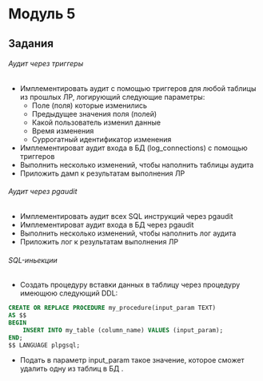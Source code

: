 # Модуль 5

## Задания
###### Аудит через триггеры
- Имплементировать аудит с помощью триггеров для любой таблицы из прошлых ЛР, логирующий следующие параметры:
  - Поле (поля) которые изменились
  - Предыдущее значения поля (полей)
  - Какой пользователь изменил данные
  - Время изменения
  - Суррогатный идентификатор изменения
- Имплементироват аудит входа в БД (log_connections) с помощью триггеров
- Выполнить несколько изменений, чтобы наполнить таблицы аудита
- Приложить дамп к результатам выполнения ЛР


###### Аудит через pgaudit
- Имплементировать аудит всех SQL инструкций через pgaudit
- Имплементироват аудит входа в БД через pgaudit
- Выполнить несколько изменений, чтобы наполнить лог аудита
- Приложить лог к результатам выполнения ЛР

###### SQL-иньекции
- Создать процедуру вставки данных в таблицу через процедуру имеющюю следующий DDL:
```sql
CREATE OR REPLACE PROCEDURE my_procedure(input_param TEXT)
AS $$
BEGIN
    INSERT INTO my_table (column_name) VALUES (input_param);
END;
$$ LANGUAGE plpgsql;
```
- Подать в параметр input_param такое значение, которое сможет удалить одну из таблиц в БД .

